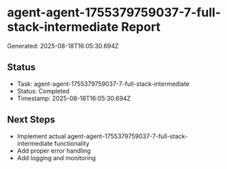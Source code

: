 # agent-agent-1755379759037-7-full-stack-intermediate Report

Generated: 2025-08-18T16:05:30.694Z

## Status
- Task: agent-agent-1755379759037-7-full-stack-intermediate
- Status: Completed
- Timestamp: 2025-08-18T16:05:30.694Z

## Next Steps
- Implement actual agent-agent-1755379759037-7-full-stack-intermediate functionality
- Add proper error handling
- Add logging and monitoring
